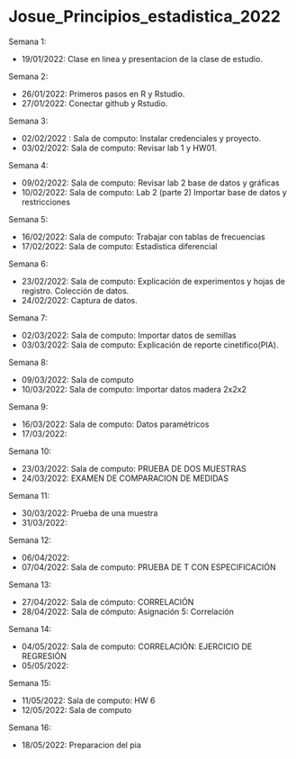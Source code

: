 # Josue_Principios_estadistica_2022

Semana 1:
+ 19/01/2022: Clase en linea y presentacion de la clase de estudio.

Semana 2:
+ 26/01/2022: Primeros pasos en R y Rstudio. 
+ 27/01/2022: Conectar github y Rstudio.

Semana 3:
+ 02/02/2022 : Sala de computo: Instalar credenciales y proyecto.
+ 03/02/2022: Sala de computo: Revisar lab 1 y HW01. 

Semana 4:
+ 09/02/2022: Sala de computo: Revisar lab 2 base de datos y gráficas
+ 10/02/2022: Sala de computo: Lab 2 (parte 2) Importar base de datos y restricciones

Semana 5:
+ 16/02/2022: Sala de computo: Trabajar con tablas de frecuencias
+ 17/02/2022: Sala de computo: Estadística diferencial

Semana 6:
+ 23/02/2022: Sala de computo: Explicación de experimentos y hojas de registro. Colección de datos.
+ 24/02/2022: Captura de datos.

Semana 7:
+ 02/03/2022: Sala de computo: Importar datos de semillas
+ 03/03/2022: Sala de computo: Explicación de reporte cinetífico(PIA).

Semana 8:
+ 09/03/2022: Sala de computo
+ 10/03/2022: Sala de computo: Importar datos madera 2x2x2

Semana 9:
+ 16/03/2022: Sala de computo: Datos paramétricos
+ 17/03/2022:

Semana 10:
+ 23/03/2022: Sala de computo: PRUEBA DE DOS MUESTRAS
+ 24/03/2022: EXAMEN DE COMPARACION DE MEDIDAS

Semana 11:
+ 30/03/2022: Prueba de una muestra
+ 31/03/2022:

Semana 12:
+ 06/04/2022:
+ 07/04/2022: Sala de computo: PRUEBA DE T CON ESPECIFICACIÓN

Semana 13:
+ 27/04/2022: Sala de cómputo: CORRELACIÓN
+ 28/04/2022: Sala de cómputo: Asignación 5: Correlación

Semana 14:
+ 04/05/2022: Sala de computo: CORRELACIÓN: EJERCICIO DE REGRESIÓN
+ 05/05/2022:

Semana 15:
+ 11/05/2022: Sala de computo: HW 6
+ 12/05/2022: Sala de computo

Semana 16:
+ 18/05/2022: Preparacion del pia
